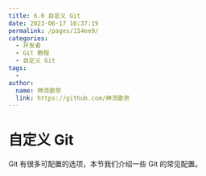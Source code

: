 ```yaml
---
title: 6.0 自定义 Git
date: 2023-06-17 16:37:19
permalink: /pages/114ee9/
categories:
  - 开发者
  - Git 教程
  - 自定义 Git
tags:
  - 
author: 
  name: 神流歌奈
  link: https://github.com/神流歌奈
---
```

# 自定义 Git

Git 有很多可配置的选项，本节我们介绍一些 Git 的常见配置。

